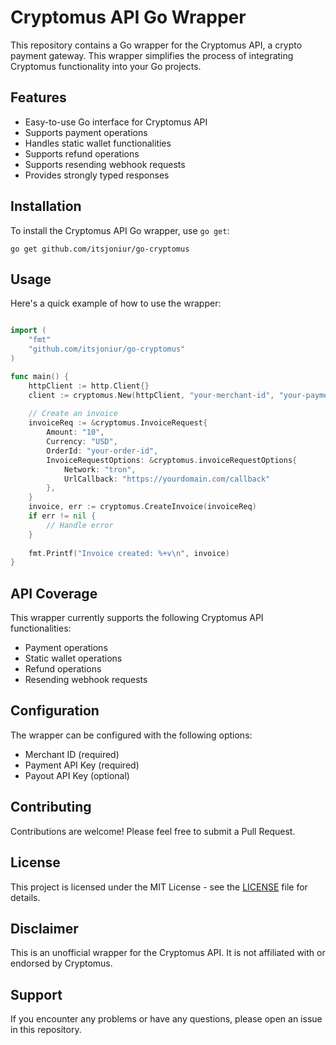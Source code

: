 # Cryptomus API Go Wrapper

This repository contains a Go wrapper for the Cryptomus API, a crypto payment gateway. This wrapper simplifies the process of integrating Cryptomus functionality into your Go projects.

## Features

- Easy-to-use Go interface for Cryptomus API
- Supports payment operations
- Handles static wallet functionalities
- Supports refund operations
- Supports resending webhook requests
- Provides strongly typed responses

## Installation

To install the Cryptomus API Go wrapper, use `go get`:

```
go get github.com/itsjoniur/go-cryptomus
```

## Usage

Here's a quick example of how to use the wrapper:

```go

import (
    "fmt"
    "github.com/itsjoniur/go-cryptomus"
)

func main() {
    httpClient := http.Client{}
    client := cryptomus.New(httpClient, "your-merchant-id", "your-payment-api-key", "your-payout-api-key")
    
    // Create an invoice
    invoiceReq := &cryptomus.InvoiceRequest{
        Amount: "10",
        Currency: "USD",
        OrderId: "your-order-id",
        InvoiceRequestOptions: &cryptomus.invoiceRequestOptions{
            Network: "tron",
            UrlCallback: "https://yourdomain.com/callback"
        },
    }
    invoice, err := cryptomus.CreateInvoice(invoiceReq)
    if err != nil {
        // Handle error
    }
    
    fmt.Printf("Invoice created: %+v\n", invoice)
}
```

## API Coverage

This wrapper currently supports the following Cryptomus API functionalities:

- Payment operations
- Static wallet operations
- Refund operations
- Resending webhook requests

## Configuration

The wrapper can be configured with the following options:

- Merchant ID (required)
- Payment API Key (required)
- Payout API Key (optional)

## Contributing

Contributions are welcome! Please feel free to submit a Pull Request.

## License

This project is licensed under the MIT License - see the [LICENSE](LICENSE) file for details.

## Disclaimer

This is an unofficial wrapper for the Cryptomus API. It is not affiliated with or endorsed by Cryptomus.

## Support

If you encounter any problems or have any questions, please open an issue in this repository.